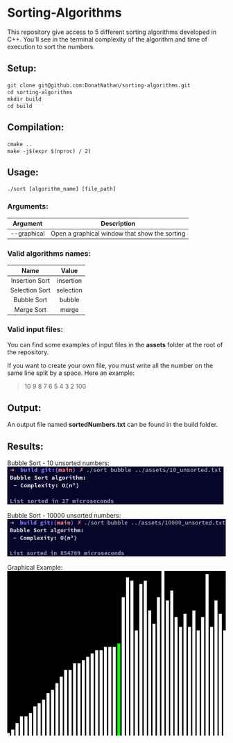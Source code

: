 # Sorting-Algorithms
This repository give access to 5 different sorting algorithms developed in C++. 
You'll see in the terminal complexity of the algorithm and time of execution to sort the numbers. 

## Setup:

```
git clone git@github.com:DonatNathan/sorting-algorithms.git
cd sorting-algorithms
mkdir build
cd build
```

## Compilation:

```
cmake ..
make -j$(expr $(nproc) / 2)
```

## Usage:

```
./sort [algorithm_name] [file_path]
```

### Arguments:

| Argument | Description |
| :---: | :---: |
| --graphical | Open a graphical window that show the sorting |

### Valid algorithms names:

| Name | Value |
| :---: | :---: |
| Insertion Sort | insertion |
| Selection Sort | selection |
| Bubble Sort | bubble |
| Merge Sort | merge |

### Valid input files:

You can find some examples of input files in the **assets** folder at the root of the repository.

If you want to create your own file, you must write all the number on the same line split by a space. Here an example:

> 10 9 8 7 6 5 4 3 2 100

## Output:

An output file named **sortedNumbers.txt** can be found in the build folder. 

## Results:

Bubble Sort - 10 unsorted numbers:\
![Bubble Sort - 10 Unsorted](assets/readme_bubble_10.png)

Bubble Sort - 10000 unsorted numbers:\
![Bubble Sort - 10000 Unsorted](assets/readme_bubble_10000.png)

Graphical Example:\
![Graphical Example](assets/readme_graphical.png)

